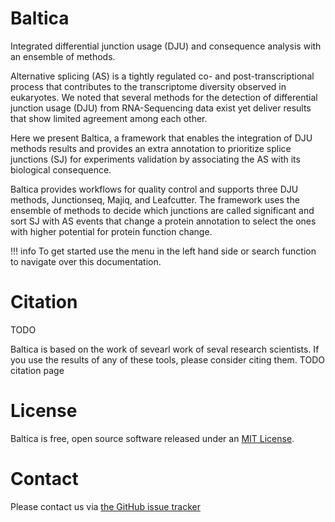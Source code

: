 # Baltica

Integrated differential junction usage (DJU) and consequence analysis with an ensemble of methods. 

Alternative splicing (AS) is a tightly regulated co- and post-transcriptional process that contributes to the transcriptome diversity observed in eukaryotes.
We noted that several methods for the detection of differential junction usage (DJU) from RNA-Sequencing data exist yet deliver results that show limited agreement among each other.  

Here we present Baltica, a framework that enables the integration of DJU methods results and provides an extra annotation to prioritize splice junctions (SJ) for experiments validation by associating the AS with its biological consequence.  

Baltica provides workflows for quality control and supports three DJU methods, Junctionseq, Majiq, and Leafcutter. The framework uses the ensemble of methods to decide which junctions are called significant and sort SJ with AS events that change a protein annotation to select the ones with higher potential for protein function change.  

!!! info
    To get started use the menu in the left hand side or search function to navigate over this documentation.

# Citation
TODO

Baltica is based on the work of sevearl work of seval research scientists. If you use the results of any of these tools, please consider citing them. TODO citation page

# License
Baltica is free, open source software released under an [MIT License](https://github.com/dieterich-lab/Baltica/blob/master/LICENSE).

# Contact
Please contact us via [the GitHub issue tracker](https://github.com/dieterich-lab/Baltica/issues)